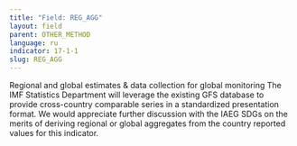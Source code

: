 ```yaml
---
title: "Field: REG_AGG"
layout: field
parent: OTHER_METHOD
language: ru
indicator: 17-1-1
slug: REG_AGG
---
```

Regional and global estimates & data collection for global monitoring
The IMF Statistics Department will leverage the existing GFS database to provide cross-country comparable series in a standardized presentation format. We would appreciate further discussion with the IAEG SDGs on the merits of deriving regional or global aggregates from the country reported values for this indicator.